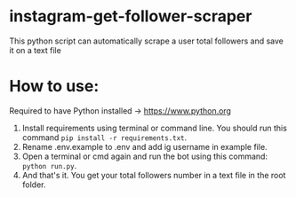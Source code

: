 # instagram-get-follower-scraper

This python script can automatically scrape a user total followers and save it on a text file

# How to use:

Required to have Python installed -> https://www.python.org

1. Install requirements using terminal or command line. You should run this command `pip install -r requirements.txt`.
2. Rename .env.example to .env and add ig username in example file.
3. Open a terminal or cmd again and run the bot using this command: `python run.py`.
4. And that's it. You get your total followers number in a text file in the root folder.
